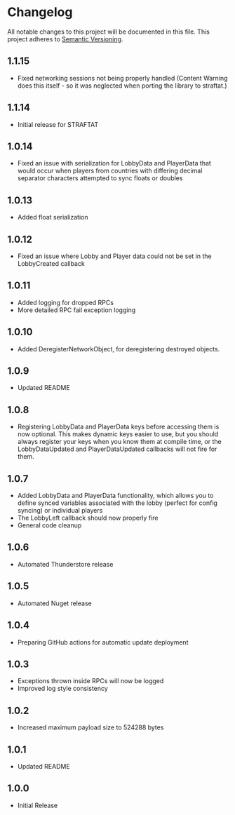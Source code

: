 # Changelog

All notable changes to this project will be documented in this file.
This project adheres to [Semantic Versioning](https://semver.org/spec/v2.0.0.html).

## 1.1.15

- Fixed networking sessions not being properly handled (Content Warning does this itself - so it was neglected when porting the library to straftat.)

## 1.1.14

- Initial release for STRAFTAT

## 1.0.14
- Fixed an issue with serialization for LobbyData and PlayerData that would occur when players from countries with differing decimal separator characters attempted to sync floats or doubles

## 1.0.13
- Added float serialization

## 1.0.12
- Fixed an issue where Lobby and Player data could not be set in the LobbyCreated callback

## 1.0.11
- Added logging for dropped RPCs
- More detailed RPC fail exception logging

## 1.0.10
- Added DeregisterNetworkObject, for deregistering destroyed objects.

## 1.0.9
- Updated README

## 1.0.8
- Registering LobbyData and PlayerData keys before accessing them is now optional. This makes dynamic keys easier to use, but you should always register your keys when you know them at compile time, or the LobbyDataUpdated and PlayerDataUpdated callbacks will not fire for them.

## 1.0.7
- Added LobbyData and PlayerData functionality, which allows you to define synced variables associated with the lobby (perfect for config syncing) or individual players
- The LobbyLeft callback should now properly fire
- General code cleanup

## 1.0.6
- Automated Thunderstore release

## 1.0.5
- Automated Nuget release

## 1.0.4
- Preparing GitHub actions for automatic update deployment

## 1.0.3
- Exceptions thrown inside RPCs will now be logged
- Improved log style consistency

## 1.0.2
- Increased maximum payload size to 524288 bytes

## 1.0.1
- Updated README

## 1.0.0
- Initial Release
